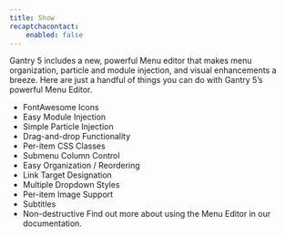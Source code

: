```yaml
---
title: Show
recaptchacontact:
    enabled: false
---
```


Gantry 5 includes a new, powerful Menu editor that makes menu organization, particle and module injection, and visual enhancements a breeze. Here are just a handful of things you can do with Gantry 5’s powerful Menu Editor.

* FontAwesome Icons
* Easy Module Injection
* Simple Particle Injection
* Drag-and-drop Functionality
* Per-item CSS Classes
* Submenu Column Control
* Easy Organization / Reordering
* Link Target Designation
* Multiple Dropdown Styles
* Per-item Image Support
* Subtitles
* Non-destructive
Find out more about using the Menu Editor in our documentation.